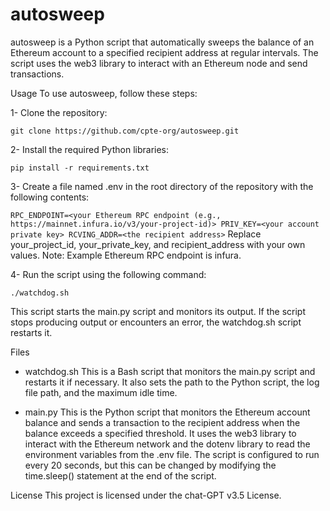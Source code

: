 # autosweep
autosweep is a Python script that automatically sweeps the balance of an Ethereum account to a specified recipient address at regular intervals. The script uses the web3 library to interact with an Ethereum node and send transactions.

Usage
To use autosweep, follow these steps:

1- Clone the repository:

`git clone https://github.com/cpte-org/autosweep.git`

2- Install the required Python libraries:

`pip install -r requirements.txt`

3- Create a file named .env in the root directory of the repository with the following contents:

`
RPC_ENDPOINT=<your Ethereum RPC endpoint (e.g., https://mainnet.infura.io/v3/your-project-id)>
PRIV_KEY=<your account private key>
RCVING_ADDR=<the recipient address>
`
Replace your_project_id, your_private_key, and recipient_address with your own values.
Note: Example Ethereum RPC endpoint is infura.


4- Run the script using the following command:

`./watchdog.sh`

This script starts the main.py script and monitors its output. If the script stops producing output or encounters an error, the watchdog.sh script restarts it.

Files

- watchdog.sh
This is a Bash script that monitors the main.py script and restarts it if necessary. It also sets the path to the Python script, the log file path, and the maximum idle time.

- main.py
This is the Python script that monitors the Ethereum account balance and sends a transaction to the recipient address when the balance exceeds a specified threshold. It uses the web3 library to interact with the Ethereum network and the dotenv library to read the environment variables from the .env file. The script is configured to run every 20 seconds, but this can be changed by modifying the time.sleep() statement at the end of the script.

License
This project is licensed under the chat-GPT v3.5 License.
